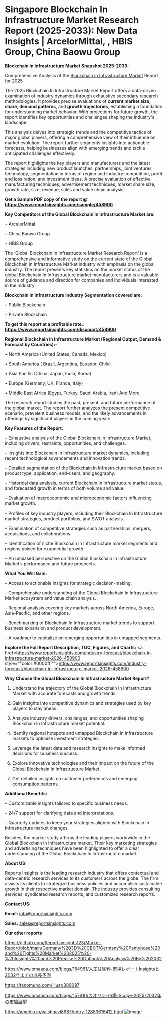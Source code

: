 # Singapore Blockchain In Infrastructure Market Research Report (2025-2033): New Data Insights | ArcelorMittal, , HBIS Group, China Baowu Group

<strong>Blockchain In Infrastructure Market Snapshot 2025-2033:</strong>

Comprehensive Analysis of the <a href=https://www.reportsinsights.com/sample/458900>Blockchain In Infrastructure Market</a> Report for 2025

The 2025 Blockchain In Infrastructure Market Report offers a data-driven examination of industry dynamics through exhaustive secondary research methodologies. It provides precise evaluations of <strong>current market size, share, demand patterns</strong>, and <strong>growth trajectories</strong>, establishing a foundation for understanding market behavior. With projections for future growth, the report identifies key opportunities and challenges shaping the industry's landscape.

This analysis delves into strategic trends and the competitive tactics of major global players, offering a comprehensive view of their influence on market evolution. The report further segments insights into actionable forecasts, helping businesses align with emerging trends and tackle anticipated challenges effectively.

The report highlights the key players and manufacturers and the latest strategies including new product launches, partnerships, joint ventures, technology, segmentation in terms of region and industry competition, profit and loss ration, and investment ideas. A precise evaluation of effective manufacturing techniques, advertisement techniques, market share size, growth rate, size, revenue, sales and value chain analysis.

<strong>Get a Sample PDF copy of the report @ <a href=https://www.reportsinsights.com/sample/458900 style=color:#0000ff;>https://www.reportsinsights.com/sample/458900</a></strong>

<strong>Key Competitors of the Global Blockchain In Infrastructure Market are:</strong>

‣ ArcelorMittal

‣ China Baowu Group

‣ HBIS Group

The ‘Global Blockchain In Infrastructure Market Research Report’ is a comprehensive and informative study on the current state of the Global Blockchain In Infrastructure Market industry with emphasis on the global industry. The report presents key statistics on the market status of the global Blockchain In Infrastructure market manufacturers and is a valuable source of guidance and direction for companies and individuals interested in the industry.

<strong>Blockchain In Infrastructure Industry Segmentation covered are:</strong>

‣ Public Blockchain

‣ Private Blockchain

<strong>To get this report at a profitable rate.: <a href=https://www.reportsinsights.com/discount/458900 style=color:#0000ff;>https://www.reportsinsights.com/discount/458900</a></strong>

<strong>Regional Blockchain In Infrastructure Market (Regional Output, Demand &amp; Forecast by Countries):-</strong>

• North America (United States, Canada, Mexico)

• South America ( Brazil, Argentina, Ecuador, Chile)

• Asia Pacific (China, Japan, India, Korea)

• Europe (Germany, UK, France, Italy)

• Middle East Africa (Egypt, Turkey, Saudi Arabia, Iran) And More.

The research report studies the past, present, and future performance of the global market. The report further analyzes the present competitive scenario, prevalent business models, and the likely advancements in offerings by significant players in the coming years.

<strong>Key Features of the Report:</strong>

– Exhaustive analysis of the Global Blockchain In Infrastructure Market, including drivers, restraints, opportunities, and challenges.

– Insights into Blockchain In Infrastructure market dynamics, including recent technological advancements and innovation trends.

– Detailed segmentation of the Blockchain In Infrastructure market based on product type, application, end-users, and geography.

– Historical data analysis, current Blockchain In Infrastructure market status, and forecasted growth in terms of both volume and value.

– Evaluation of macroeconomic and microeconomic factors influencing market growth.

– Profiles of key industry players, including their Blockchain In Infrastructure market strategies, product portfolios, and SWOT analysis.

– Examination of competitive strategies such as partnerships, mergers, acquisitions, and collaborations.

– Identification of niche Blockchain In Infrastructure market segments and regions poised for exponential growth.

– An unbiased perspective on the Global Blockchain In Infrastructure Market’s performance and future prospects.

<strong>What You Will Gain:</strong>

– Access to actionable insights for strategic decision-making.

– Comprehensive understanding of the Global Blockchain In Infrastructure Market ecosystem and value chain analysis.

– Regional analysis covering key markets across North America, Europe, Asia-Pacific, and other regions.

– Benchmarking of Blockchain In Infrastructure market trends to support business expansion and product development.

– A roadmap to capitalize on emerging opportunities in untapped segments.

<strong>Explore the Full Report Description, TOC, Figures, and Charts:</strong>
<a href=https://www.reportsinsights.com/industry-forecast/blockchain-in-infrastructure-market-2026-458900 style=""color:#0000ff;"">https://www.reportsinsights.com/industry-forecast/blockchain-in-infrastructure-market-2026-458900</a>

<strong>Why Choose the Global Blockchain In Infrastructure Market Report?</strong>

1. Understand the trajectory of the Global Blockchain In Infrastructure Market with accurate forecasts and growth trends.

2. Gain insights into competitive dynamics and strategies used by key players to stay ahead.

3. Analyze industry drivers, challenges, and opportunities shaping Blockchain In Infrastructure market potential.

4. Identify regional hotspots and untapped Blockchain In Infrastructure markets to optimize investment strategies.

5. Leverage the latest data and research insights to make informed decisions for business success.

6. Explore innovative technologies and their impact on the future of the Global Blockchain In Infrastructure Market.

7. Get detailed insights on customer preferences and emerging consumption patterns.

<strong>Additional Benefits:</strong>

– Customizable insights tailored to specific business needs.

– 24/7 support for clarifying data and interpretations.

– Quarterly updates to keep your strategies aligned with Blockchain In Infrastructure market changes.

Besides, the market study affirms the leading players worldwide in the Global Blockchain In Infrastructure market. Their key marketing strategies and advertising techniques have been highlighted to offer a clear understanding of the Global Blockchain In Infrastructure market.

<strong><strong>About US</strong>:</strong>

Reports Insights is the leading research industry that offers contextual and data-centric research services to its customers across the globe. The firm assists its clients to strategize business policies and accomplish sustainable growth in their respective market domain. The industry provides consulting services, syndicated research reports, and customized research reports.

<strong>Contact US:</strong>

<p class=><b>Email:</b> <a href=mailto:info@reportsinsights.com>info@reportsinsights.com</a></p>
<p class=><b>Sales:</b> <a href=mailto:sales@reportsinsights.com>sales@reportsinsights.com</a></p>

<strong>Our other reports</strong>

<a href=https://github.com/Reportsinsights123/Market-Report/blob/main/Germany%203D%20CBCT/Germany%20Pantyhose%20and%20Tights%20Market%202025%20-%20Insights%20and%20Precise%20Outlook%20Analysis%20By%202032>https://github.com/Reportsinsights123/Market-Report/blob/main/Germany%203D%20CBCT/Germany%20Pantyhose%20and%20Tights%20Market%202025%20-%20Insights%20and%20Precise%20Outlook%20Analysis%20By%202032</a>

<a href=https://www.omaada.com/blogs/154961/人工甘味料-市場レポートInsightsと2032年までの成長予測>https://www.omaada.com/blogs/154961/人工甘味料-市場レポートInsightsと2032年までの成長予測</a>

<a href=https://tanomuno.com/illust/389097>https://tanomuno.com/illust/389097</a>

<a href=https://www.omaada.com/blogs/157610/カオリン-市場-Scope-2025-2032年の市場展望>https://www.omaada.com/blogs/157610/カオリン-市場-Scope-2025-2032年の市場展望</a>

<a href=https://ameblo.jp/vaishnavi8987/entry-12883618412.html>https://ameblo.jp/vaishnavi8987/entry-12883618412.html</a>
![image](https://github.com/user-attachments/assets/5bc1fdfc-d52d-4492-9cd5-ad7688b4c1c5)
